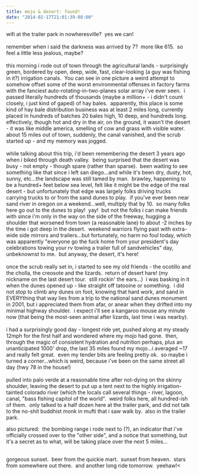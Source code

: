 ```yaml
---
title: mojo & desert: found!
date: "2014-02-17T21:01:39-08:00"
---
```

                                    
wifi at the trailer park in nowheresville?  yes we can!<br/><br/>remember when i said the darkness was arrived by 7?  more like 615.  so feel a little less jealous, maybe?<br/><br/>this morning i rode out of town through the agricultural lands - surprisingly green, bordered by open, deep, wide, fast, clear-looking (a guy was fishing in it?) irrigation canals.  You can see in one picture a weird attempt to somehow offset some of the worst environmental offenses in factory farms with the fanciest auto-rotating-in-two-planes solar array i've ever seen.  i passed literally hundreds of thousands (maybe a million+ - i didn't count closely, i just kind of gaped) of hay bales.  apparently, this place is some kind of hay bale distribution business was at least 2 miles long, currently placed in hundreds of batches 20 bales high, 10 deep, and hundreds long.  effectively, though hot and dry in the air, on the ground, it wasn't the desert - it was like middle america, smelling of cow and grass with visible water.  about 15 miles out of town, suddenly, the canal vanished, and the scrub started up - and my memory was jogged.<br/><br/>while talking about this trip, i'd been remembering the desert 3 years ago when i biked through death valley.  being surprised that the desert was busy - not empty - though spare (rather than sparse).  been waiting to see something like that since i left san diego...and while it's been dry, dusty, hot, sunny, etc...the landscape was still tamed by man.  brawley, happening to be a hundred+ feet below sea level, felt like it might be the edge of the real desert - but unfortunately that edge was largely folks driving trucks carrying trucks to or from the sand dunes to play.  if you've ever been near sand river in oregon on a weekend...well, multiply that by 10.  so many folks here go out to the dunes to play!  yay!  but not the folks i can make friends with since i'm only in the way on the side of the freeway, hugging a shoulder that worsened from town (a reasonable lane) to about -2 inches by the time i got deep in the desert.  weekend warriors flying past with extra-wide side mirrors and trailers...but fortunately, no harm no foul today, which was apparently "everyone go the fuck home from your president's day celebrations towing your rv towing a trailer full of sandvehicles" day, unbeknownst to me.  but anyway, the desert, it's here!<br/><br/>once the scrub really set in, i started to see my old friends - the ocotillo and the cholla, the creosote and the lizards.  return of desert hare! (my nickname on the last desert tour.  still rockin' the ears...)  i was basking in it when the dunes opened up - like straight off tatooine or something.  i did not stop to climb any dunes on foot, knowing that hard work, and sand in EVERYthing that way lies from a trip to the national sand dunes monument in 2001, but i appreciated them from afar, or anear when they drifted into my minimal highway shoulder.  i expect i'll see a kangaroo mouse any minute now (that being the most-seen animal after lizards, last time i was nearby).<br/><br/>i had a surprisingly good day - longest ride yet, pushed along at my steady 12mph for the first half and wondered where my mojo had gone.  then, through the magic of consistent hydration and nutrition perhaps, plus an unanticipated 1000' drop, the last 35 miles found my mojo...i averaged ~17 and really felt great.  even my tender bits are feeling pretty ok.  so maybe i turned a corner...which is weird, because i've been on the same street all day (hwy 78 in the house!)<br/><br/>pulled into palo verde at a reasonable time after not-dying on the skinny shoulder, leaving the desert to put up a tent next to the highly irrigation-tainted colorado river (which the locals call several things - river, lagoon, canal, "bass fishing capitol of the world".  weird folks here, all hundred-ish of them.  only talked to a half dozen here at the trailer park, and did not talk to the no-shit buddhist monk in mufti that i saw walk by.  also in the trailer park.</p>
<p>also pictured:  the bombing range i rode next to (?), an indicator that i've officially crossed over to the "other side", and a notice that something, but it's a secret as to what, will be taking place over the next 5 miles...</p>
<p><br/>gorgeous sunset.  beer from the quickie mart.  sunset from heaven.  stars from somewhere out there.  and another long ride tomorrow.  yeehaw!<

